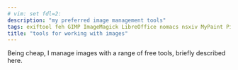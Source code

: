 ```yaml
---
# vim: set fdl=2:
description: "my preferred image management tools"
tags: exiftool feh GIMP ImageMagick LibreOffice nomacs nsxiv MyPaint Pinta ranger tikz
title: "tools for working with images"
---
```


Being cheap, I manage images with a range of free tools, briefly described here.

